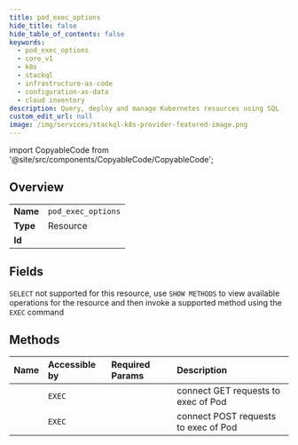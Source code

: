 ```yaml
---
title: pod_exec_options
hide_title: false
hide_table_of_contents: false
keywords:
  - pod_exec_options
  - core_v1
  - k8s    
  - stackql
  - infrastructure-as-code
  - configuration-as-data
  - cloud inventory
description: Query, deploy and manage Kubernetes resources using SQL
custom_edit_url: null
image: /img/services/stackql-k8s-provider-featured-image.png
---
```


import CopyableCode from '@site/src/components/CopyableCode/CopyableCode';




## Overview
<table><tbody>
<tr><td><b>Name</b></td><td><code>pod_exec_options</code></td></tr>
<tr><td><b>Type</b></td><td>Resource</td></tr>
<tr><td><b>Id</b></td><td><CopyableCode code="k8s.core_v1.pod_exec_options" /></td></tr>
</tbody></table>

## Fields
`SELECT` not supported for this resource, use `SHOW METHODS` to view available operations for the resource and then invoke a supported method using the `EXEC` command  
## Methods
| Name | Accessible by | Required Params | Description |
|:-----|:--------------|:----------------|:------------|
| <CopyableCode code="connectCoreV1GetNamespacedPodExec" /> | `EXEC` | <CopyableCode code="name, namespace, cluster_addr, protocol" /> | connect GET requests to exec of Pod |
| <CopyableCode code="connectCoreV1PostNamespacedPodExec" /> | `EXEC` | <CopyableCode code="name, namespace, cluster_addr, protocol" /> | connect POST requests to exec of Pod |
